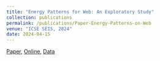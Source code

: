 ```yaml
---
title: "Energy Patterns for Web: An Exploratory Study"
collection: publications
permalink: /publications/Paper-Energy-Patterns-on-Web
venue: "ICSE SEIS, 2024"
date: 2024-04-15
---
```


[Paper](https://poojaruhal.github.io/files/Paper-Energy-patterns-on-Web.pdf),
[Online](https://arxiv.org/abs/2401.06482),
[Data](https://doi.org/10.5281/zenodo.8404487)
